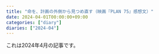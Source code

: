 ```yaml
---
title: "命を、計画の外側から見つめ直す（映画『PLAN 75』感想文）"
date: 2024-04-01T00:00:00+09:00
categories: ["diary"]
diaries: ["2024-04"]
---
```

これは2024年4月の記事です。
